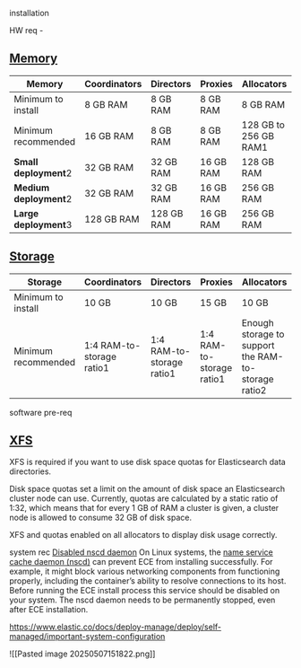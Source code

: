 installation 

HW req - 
## [Memory](https://www.elastic.co/docs/deploy-manage/deploy/cloud-enterprise/ece-hardware-prereq#ece-memory)

| **Memory**             | Coordinators | Directors  | Proxies   | Allocators            |
| ---------------------- | ------------ | ---------- | --------- | --------------------- |
| Minimum to install     | 8 GB RAM     | 8 GB RAM   | 8 GB RAM  | 8 GB RAM              |
| Minimum recommended    | 16 GB RAM    | 8 GB RAM   | 8 GB RAM  | 128 GB to 256 GB RAM1 |
| **Small deployment**2  | 32 GB RAM    | 32 GB RAM  | 16 GB RAM | 128 GB RAM            |
| **Medium deployment**2 | 32 GB RAM    | 32 GB RAM  | 16 GB RAM | 256 GB RAM            |
| **Large deployment**3  | 128 GB RAM   | 128 GB RAM | 16 GB RAM | 256 GB RAM            |

## [Storage](https://www.elastic.co/docs/deploy-manage/deploy/cloud-enterprise/ece-hardware-prereq#ece-storage)

|**Storage**|Coordinators|Directors|Proxies|Allocators|
|---|---|---|---|---|
|Minimum to install|10 GB|10 GB|15 GB|10 GB|
|Minimum recommended|1:4 RAM-to-storage ratio1|1:4 RAM-to-storage ratio1|1:4 RAM-to-storage ratio1|Enough storage to support the RAM-to-storage ratio2|

software pre-req

## [XFS](https://www.elastic.co/docs/deploy-manage/deploy/cloud-enterprise/ece-software-prereq#ece-xfs)

XFS is required if you want to use disk space quotas for Elasticsearch data directories.

Disk space quotas set a limit on the amount of disk space an Elasticsearch cluster node can use. Currently, quotas are calculated by a static ratio of 1:32, which means that for every 1 GB of RAM a cluster is given, a cluster node is allowed to consume 32 GB of disk space.

XFS and quotas enabled on all allocators to display disk usage correctly.  

system rec 
 [Disabled nscd daemon](https://www.elastic.co/docs/deploy-manage/deploy/cloud-enterprise/ece-sysconfig#ece-sysconfig-nscd)
	 On Linux systems, the [name service cache daemon (nscd)](https://linux.die.net/man/8/nscd) can prevent ECE from installing successfully. For example, it might block various networking components from functioning properly, including the container’s ability to resolve connections to its host. Before running the ECE install process this service should be disabled on your system. The nscd daemon needs to be permanently stopped, even after ECE installation.

https://www.elastic.co/docs/deploy-manage/deploy/self-managed/important-system-configuration

![[Pasted image 20250507151822.png]]